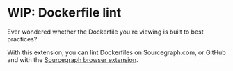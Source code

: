 # WIP: Dockerfile lint

Ever wondered whether the Dockerfile you're viewing is built to best practices?

With this extension, you can lint Dockerfiles on Sourcegraph.com, or GitHub and with the [Sourcegraph browser extension](https://docs.sourcegraph.com/integration/browser_extension).
